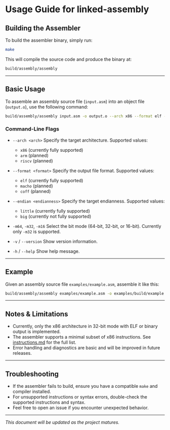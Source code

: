 # Usage Guide for linked-assembly

## Building the Assembler

To build the assembler binary, simply run:

```bash
make
```

This will compile the source code and produce the binary at:

```bash
build/assembly/assembly
```

---

## Basic Usage

To assemble an assembly source file (`input.asm`) into an object file (`output.o`), use the following command:

```bash
build/assembly/assembly input.asm -o output.o --arch x86 --format elf -m32
```

### Command-Line Flags

* `--arch <arch>`
  Specify the target architecture. Supported values:

  * `x86` (currently fully supported)
  * `arm` (planned)
  * `riscv` (planned)

* `--format <format>`
  Specify the output file format. Supported values:

  * `elf` (currently fully supported)
  * `macho` (planned)
  * `coff` (planned)

* `--endian <endianness>`
  Specify the target endianness. Supported values:

  * `little` (currently fully supported)
  * `big` (currently not fully supported)

* `-m64`, `-m32`, `-m16`
  Select the bit mode (64-bit, 32-bit, or 16-bit). Currently only `-m32` is supported.

* `-v` / `--version`
  Show version information.

* `-h` / `--help`
  Show help message.

---

## Example

Given an assembly source file `examples/example.asm`, assemble it like this:

```bash
build/assembly/assembly examples/example.asm -o examples/build/example.o --arch x86 --format elf -m32
```

---

## Notes & Limitations

* Currently, only the x86 architecture in 32-bit mode with ELF or binary output is implemented.
* The assembler supports a minimal subset of x86 instructions. See [instructions.md](instructions.md) for the full list.
* Error handling and diagnostics are basic and will be improved in future releases.

---

## Troubleshooting

* If the assembler fails to build, ensure you have a compatible `make` and compiler installed.
* For unsupported instructions or syntax errors, double-check the supported instructions and syntax.
* Feel free to open an issue if you encounter unexpected behavior.

---

*This document will be updated as the project matures.*
